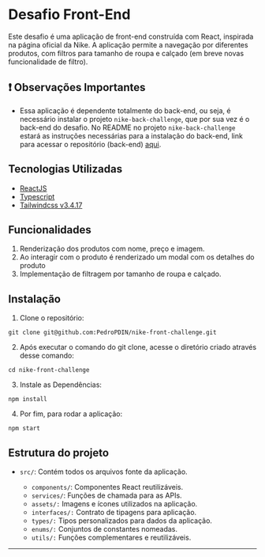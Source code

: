 # Desafio Front-End


Este desafio é uma aplicação de front-end construída com React, inspirada na página oficial da Nike. A aplicação permite a navegação por diferentes produtos, com filtros para tamanho de roupa e calçado (em breve novas funcionalidade de filtro).

## ❗ Observações Importantes

* Essa aplicação é dependente totalmente do back-end, ou seja, é necessário instalar o projeto `nike-back-challenge`, que por sua vez é o back-end do desafio. No README no projeto `nike-back-challenge` estará as instruções necessárias para a instalação do back-end, link para acessar o repositório (back-end) [aqui](https://github.com/PedroPDIN/nike-back-challenge).


## Tecnologias Utilizadas
* [ReactJS](https://pt-br.react.dev/)
* [Typescript](https://www.typescriptlang.org/docs/)
* [Tailwindcss v3.4.17](https://v3.tailwindcss.com/)

## Funcionalidades

1. Renderização dos produtos com nome, preço e imagem.
2. Ao interagir com o produto é renderizado um modal com os detalhes do produto
3. Implementação de filtragem por tamanho de roupa e calçado.


## Instalação

1. Clone o repositório:
~~~
git clone git@github.com:PedroPDIN/nike-front-challenge.git
~~~

2. Após executar o comando do git clone, acesse o diretório criado através desse comando:

~~~
cd nike-front-challenge
~~~

3. Instale as Dependências:

~~~
npm install
~~~

4. Por fim, para rodar a aplicação:

~~~
npm start
~~~

## Estrutura do projeto

* `src/`: Contém todos os arquivos fonte da aplicação.

  * `components/`: Componentes React reutilizáveis.
  * `services/`: Funções de chamada para as APIs.
  * `assets/:` Imagens e ícones utilizados na aplicação.
  * `interfaces/:` Contrato de tipagens para aplicação.
  * `types/:` Tipos personalizados para dados da aplicação.
  * `enums/:` Conjuntos de constantes nomeadas.
  * `utils/:` Funções complementares e reutilizáveis.


---